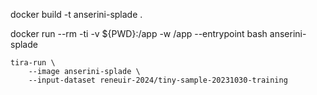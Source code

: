 docker build -t anserini-splade .

docker run --rm -ti -v ${PWD}:/app -w /app --entrypoint bash anserini-splade

```
tira-run \
	--image anserini-splade \
	--input-dataset reneuir-2024/tiny-sample-20231030-training
```



